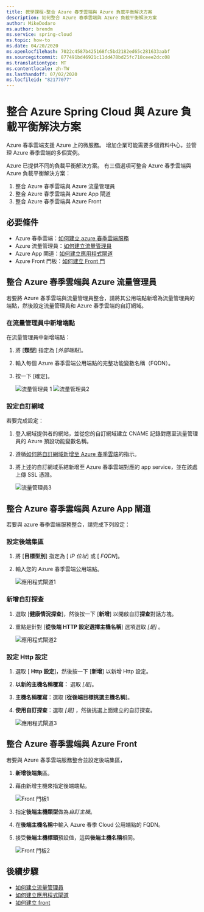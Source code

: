```yaml
---
title: 教學課程-整合 Azure 春季雲端與 Azure 負載平衡解決方案
description: 如何整合 Azure 春季雲端與 Azure 負載平衡解決方案
author: MikeDodaro
ms.author: brendm
ms.service: spring-cloud
ms.topic: how-to
ms.date: 04/20/2020
ms.openlocfilehash: 7022c4587b425168fc5bd2182ed65c281633aabf
ms.sourcegitcommit: 877491bd46921c11dd478bd25fc718ceee2dcc08
ms.translationtype: MT
ms.contentlocale: zh-TW
ms.lasthandoff: 07/02/2020
ms.locfileid: "82177077"
---
```

# <a name="integrate-azure-spring-cloud-with-azure-load-balance-solutions"></a>整合 Azure Spring Cloud 與 Azure 負載平衡解決方案

Azure 春季雲端支援 Azure 上的微服務。  增加企業可能需要多個資料中心，並管理 Azure 春季雲端的多個實例。

Azure 已提供不同的負載平衡解決方案。 有三個選項可整合 Azure 春季雲端與 Azure 負載平衡解決方案：

1.  整合 Azure 春季雲端與 Azure 流量管理員
2.  整合 Azure 春季雲端與 Azure App 閘道
3.  整合 Azure 春季雲端與 Azure Front

## <a name="prerequisites"></a>必要條件

* Azure 春季雲端：[如何建立 azure 春季雲端服務](https://docs.microsoft.com/azure/spring-cloud/spring-cloud-quickstart-launch-app-portal)
* Azure 流量管理員：[如何建立流量管理員](https://docs.microsoft.com/azure/traffic-manager/quickstart-create-traffic-manager-profile/)
* Azure App 閘道：[如何建立應用程式閘道](https://docs.microsoft.com/azure/application-gateway/quick-create-portal)
* Azure Front 門板：[如何建立 Front 門](https://docs.microsoft.com/azure/frontdoor/quickstart-create-front-door)

## <a name="integrate-azure-spring-cloud-with-azure-traffic-manager"></a>整合 Azure 春季雲端與 Azure 流量管理員

若要將 Azure 春季雲端與流量管理員整合，請將其公用端點新增為流量管理員的端點，然後設定流量管理員和 Azure 春季雲端的自訂網域。

### <a name="add-endpoint-in-traffic-manager"></a>在流量管理員中新增端點
在流量管理員中新增端點：
1.  將 [**類型**] 指定為 [*外部端點*]。
1.  輸入每個 Azure 春季雲端公用端點的完整功能變數名稱（FQDN）。
1. 按一下 [確定]。

    ![流量管理員 1 ](media/spring-cloud-load-balancers/traffic-manager-1.png) ![ 流量管理員2](media/spring-cloud-load-balancers/traffic-manager-2.png)

### <a name="configure-custom-domain"></a>設定自訂網域
若要完成設定：
1.  登入網域提供者的網站，並從您的自訂網域建立 CNAME 記錄對應至流量管理員的 Azure 預設功能變數名稱。
1.  遵循[如何將自訂網域新增至 Azure 春季雲端](spring-cloud-tutorial-custom-domain.md)的指示。
1. 將上述的自訂網域系結新增至 Azure 春季雲端對應的 app service，並在該處上傳 SSL 憑證。

    ![流量管理員3](media/spring-cloud-load-balancers/traffic-manager-3.png)

## <a name="integrate-azure-spring-cloud-with-azure-app-gateway"></a>整合 Azure 春季雲端與 Azure App 閘道

若要與 azure 春季雲端服務整合，請完成下列設定：

### <a name="configure-backend-pool"></a>設定後端集區
1. 將 [**目標型別**] 指定為 [ *IP 位址*] 或 [ *FQDN*]。
1. 輸入您的 Azure 春季雲端公用端點。

    ![應用程式閘道1](media/spring-cloud-load-balancers/app-gateway-1.png)

### <a name="add-custom-probe"></a>新增自訂探查
1. 選取 [**健康情況探查**]，然後按一下 [**新增**] 以開啟自訂**探查**對話方塊。 
1. 重點是針對 [**從後端 HTTP 設定選擇主機名稱**] 選項選取 *[是]* 。

    ![應用程式閘道2](media/spring-cloud-load-balancers/app-gateway-2.png)

### <a name="configure-http-setting"></a>設定 Http 設定
1.  選取 [ **Http 設定**]，然後按一下 [**新增**] 以新增 Http 設定。
1.  **以新的主機名稱覆寫：** 選取 *[是]*。
1.  **主機名稱覆寫**：選取 [**從後端目標挑選主機名稱**]。
1.  **使用自訂探查**：選取 *[是]* ，然後挑選上面建立的自訂探查。

    ![應用程式閘道3](media/spring-cloud-load-balancers/app-gateway-3.png)

## <a name="integrate-azure-spring-cloud-with-azure-front-door"></a>整合 Azure 春季雲端與 Azure Front

若要與 Azure 春季雲端服務整合並設定後端集區， 
1. **新增後端集**區。
1. 藉由新增主機來指定後端端點。

    ![Front 門板1](media/spring-cloud-load-balancers/front-door-1.png)

1.  指定**後端主機類型**做為*自訂主機*。
1.  在**後端主機名稱**中輸入 Azure 春季 Cloud 公用端點的 FQDN。
1.  接受**後端主機標頭**預設值，這與**後端主機名稱**相同。

    ![Front 門板2](media/spring-cloud-load-balancers/front-door-2.png)

## <a name="next-steps"></a>後續步驟
* [如何建立流量管理員](https://docs.microsoft.com/azure/traffic-manager/quickstart-create-traffic-manager-profile/)
* [如何建立應用程式閘道](https://docs.microsoft.com/azure/application-gateway/quick-create-portal)
* [如何建立 front](https://docs.microsoft.com/azure/frontdoor/quickstart-create-front-door)
